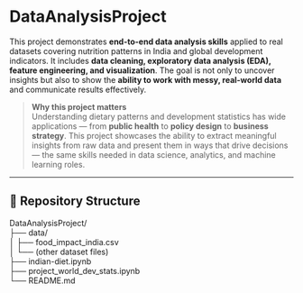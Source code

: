 # DataAnalysisProject

This project demonstrates **end-to-end data analysis skills** applied to real datasets covering nutrition patterns in India and global development indicators. It includes **data cleaning, exploratory data analysis (EDA), feature engineering, and visualization**. The goal is not only to uncover insights but also to show the **ability to work with messy, real-world data** and communicate results effectively.

> **Why this project matters**  
> Understanding dietary patterns and development statistics has wide applications — from **public health** to **policy design** to **business strategy**. This project showcases the ability to extract meaningful insights from raw data and present them in ways that drive decisions — the same skills needed in data science, analytics, and machine learning roles.

---

## 📁 Repository Structure

DataAnalysisProject/<br>
├── data/<br>
│ ├── food_impact_india.csv<br>
│ └── (other dataset files)<br>
├── indian-diet.ipynb <br>
├── project_world_dev_stats.ipynb<br>
└── README.md<br>
